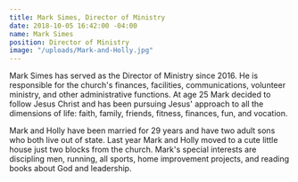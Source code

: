 ```yaml
---
title: Mark Simes, Director of Ministry
date: 2018-10-05 16:42:00 -04:00
name: Mark Simes
position: Director of Ministry
image: "/uploads/Mark-and-Holly.jpg"
---
```


Mark Simes has served as the Director of Ministry since 2016.  He is responsible for the church's finances, facilities, communications, volunteer ministry, and other administrative functions.  At age 25 Mark decided to follow Jesus Christ and has been pursuing Jesus' approach to all the dimensions of life:  faith, family, friends, fitness, finances, fun, and vocation.

Mark and Holly have been married for 29 years and have two adult sons who both live out of state.  Last year Mark and Holly moved to a cute little house just two blocks from the church.  Mark's special interests are discipling men, running, all sports, home improvement projects, and reading books about God and leadership.
